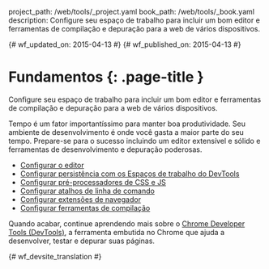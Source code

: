 project_path: /web/tools/_project.yaml
book_path: /web/tools/_book.yaml
description: Configure seu espaço de trabalho para incluir um bom editor e ferramentas de compilação e depuração para a web de vários dispositivos.

{# wf_updated_on: 2015-04-13 #}
{# wf_published_on: 2015-04-13 #}

# Fundamentos {: .page-title }

Configure seu espaço de trabalho para incluir um bom editor e ferramentas de compilação e depuração para a web de vários dispositivos.

Tempo é um fator importantíssimo para manter boa produtividade. Seu ambiente de desenvolvimento é onde você gasta a maior parte do seu tempo. Prepare-se para o sucesso incluindo um editor extensível e sólido e ferramentas de desenvolvimento e depuração poderosas.

* [Configurar o editor](setup-editor)
* [Configurar persistência com os Espaços de trabalho do DevTools](setup-workflow)
* [Configurar pré-processadores de CSS e JS](setup-preprocessors)
* [Configurar atalhos de linha de comando](setup-shortcuts)
* [Configurar extensões de navegador](setup-extensions)
* [Configurar ferramentas de compilação](setup-buildtools)

Quando acabar, continue aprendendo mais sobre o [Chrome Developer Tools (DevTools)](/web/tools/chrome-devtools), a ferramenta embutida no Chrome que ajuda a desenvolver, testar e depurar suas páginas.


{# wf_devsite_translation #}
